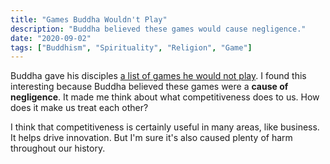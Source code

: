 ```yaml
---
title: "Games Buddha Wouldn't Play"
description: "Buddha believed these games would cause negligence."
date: "2020-09-02"
tags: ["Buddhism", "Spirituality", "Religion", "Game"]
---
```


Buddha gave his disciples [a list of games he would not play](https://en.wikipedia.org/wiki/List_of_games_that_Buddha_would_not_play). I found this interesting because Buddha believed these games were a **cause of negligence**. It made me think about what competitiveness does to us. How does it make us treat each other?

I think that competitiveness is certainly useful in many areas, like business. It helps drive innovation. But I'm sure it's also caused plenty of harm throughout our history.
